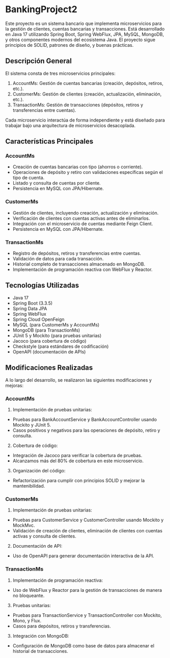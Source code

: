 # BankingProject2

Este proyecto es un sistema bancario que implementa microservicios para la gestión de clientes, cuentas bancarias y transacciones. Está desarrollado en Java 17 utilizando Spring Boot, Spring WebFlux, JPA, MySQL, MongoDB, y otros componentes modernos del ecosistema Java. El proyecto sigue principios de SOLID, patrones de diseño, y buenas prácticas.

## Descripción General

El sistema consta de tres microservicios principales:

1.	AccountMs: Gestión de cuentas bancarias (creación, depósitos, retiros, etc.).
2.	CustomerMs: Gestión de clientes (creación, actualización, eliminación, etc.).
3.	TransactionMs: Gestión de transacciones (depósitos, retiros y transferencias entre cuentas).

Cada microservicio interactúa de forma independiente y está diseñado para trabajar bajo una arquitectura de microservicios desacoplada.

## Características Principales

### AccountMs

- Creación de cuentas bancarias con tipo (ahorros o corriente).
- Operaciones de depósito y retiro con validaciones específicas según el tipo de cuenta.
- Listado y consulta de cuentas por cliente.
- Persistencia en MySQL con JPA/Hibernate.

### CustomerMs

- Gestión de clientes, incluyendo creación, actualización y eliminación.
- Verificación de clientes con cuentas activas antes de eliminarlos.
- Integración con el microservicio de cuentas mediante Feign Client.
- Persistencia en MySQL con JPA/Hibernate.

### TransactionMs

- Registro de depósitos, retiros y transferencias entre cuentas.
- Validación de datos para cada transacción.
- Historial completo de transacciones almacenado en MongoDB.
- Implementación de programación reactiva con WebFlux y Reactor.

## Tecnologías Utilizadas

- Java 17
- Spring Boot (3.3.5)
- Spring Data JPA
- Spring WebFlux
- Spring Cloud OpenFeign
- MySQL (para CustomerMs y AccountMs)
- MongoDB (para TransactionMs)
- JUnit 5 y Mockito (para pruebas unitarias)
- Jacoco (para cobertura de código)
- Checkstyle (para estándares de codificación)
- OpenAPI (documentación de APIs)

## Modificaciones Realizadas

A lo largo del desarrollo, se realizaron las siguientes modificaciones y mejoras:

### AccountMs

1.	Implementación de pruebas unitarias:

- Pruebas para BankAccountService y BankAccountController usando Mockito y JUnit 5.
- Casos positivos y negativos para las operaciones de depósito, retiro y consulta.
  
2.	Cobertura de código:

- Integración de Jacoco para verificar la cobertura de pruebas.
- Alcanzamos más del 80% de cobertura en este microservicio.
  
3.	Organización del código:

- Refactorización para cumplir con principios SOLID y mejorar la mantenibilidad.

### CustomerMs

1.	Implementación de pruebas unitarias:

- Pruebas para CustomerService y CustomerController usando Mockito y MockMvc.
- Validación de creación de clientes, eliminación de clientes con cuentas activas y consulta de clientes.

2.	Documentación de API:

-	Uso de OpenAPI para generar documentación interactiva de la API.

### TransactionMs

1.	Implementación de programación reactiva:
   
- Uso de WebFlux y Reactor para la gestión de transacciones de manera no bloqueante.

3.	Pruebas unitarias:
   
- Pruebas para TransactionService y TransactionController con Mockito, Mono, y Flux.
- Casos para depósitos, retiros y transferencias.
  
3.	Integración con MongoDB:

- Configuración de MongoDB como base de datos para almacenar el historial de transacciones.

 
